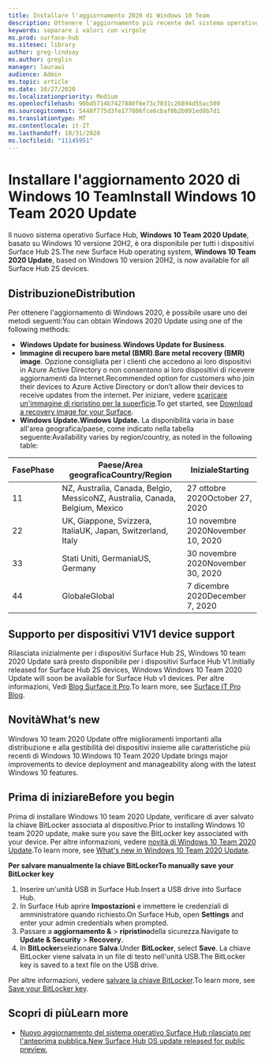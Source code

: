 ```yaml
---
title: Installare l'aggiornamento 2020 di Windows 10 Team
description: Ottenere l'aggiornamento più recente del sistema operativo Surface Hub, Windows 10 team 2020 Update.
keywords: separare i valori con virgole
ms.prod: surface-hub
ms.sitesec: library
author: greg-lindsay
ms.author: greglin
manager: laurawi
audience: Admin
ms.topic: article
ms.date: 10/27/2020
ms.localizationpriority: Medium
ms.openlocfilehash: 90bd5714b7427880f6e73c7031c26894d55ac500
ms.sourcegitcommit: 5448f775d3fe177806fce6cbaf0b2b091ed8b7d1
ms.translationtype: MT
ms.contentlocale: it-IT
ms.lasthandoff: 10/31/2020
ms.locfileid: "11145951"
---
```

# <span data-ttu-id="80f00-104">Installare l'aggiornamento 2020 di Windows 10 Team</span><span class="sxs-lookup"><span data-stu-id="80f00-104">Install Windows 10 Team 2020 Update</span></span> 

<span data-ttu-id="80f00-105">Il nuovo sistema operativo Surface Hub, **Windows 10 Team 2020 Update**, basato su Windows 10 versione 20H2, è ora disponibile per tutti i dispositivi Surface Hub 2S.</span><span class="sxs-lookup"><span data-stu-id="80f00-105">The new Surface Hub operating system, **Windows 10 Team 2020 Update**, based on Windows 10 version 20H2, is now available for all Surface Hub 2S devices.</span></span>  

## <span data-ttu-id="80f00-106">Distribuzione</span><span class="sxs-lookup"><span data-stu-id="80f00-106">Distribution</span></span>

<span data-ttu-id="80f00-107">Per ottenere l'aggiornamento di Windows 2020, è possibile usare uno dei metodi seguenti:</span><span class="sxs-lookup"><span data-stu-id="80f00-107">You can obtain Windows 2020 Update using one of the following methods:</span></span>

- <span data-ttu-id="80f00-108">**Windows Update for business**.</span><span class="sxs-lookup"><span data-stu-id="80f00-108">**Windows Update for Business**.</span></span>
- <span data-ttu-id="80f00-109">**Immagine di recupero bare metal (BMR)**.</span><span class="sxs-lookup"><span data-stu-id="80f00-109">**Bare metal recovery (BMR) image**.</span></span> <span data-ttu-id="80f00-110">Opzione consigliata per i clienti che accedono ai loro dispositivi in Azure Active Directory o non consentono ai loro dispositivi di ricevere aggiornamenti da Internet.</span><span class="sxs-lookup"><span data-stu-id="80f00-110">Recommended option for customers who join their devices to Azure Active Directory or don’t allow their devices to receive updates from the internet.</span></span> <span data-ttu-id="80f00-111">Per iniziare, vedere [scaricare un'immagine di ripristino per la superficie](https://support.microsoft.com/surfacerecoveryimage).</span><span class="sxs-lookup"><span data-stu-id="80f00-111">To get started, see [Download a recovery image for your Surface](https://support.microsoft.com/surfacerecoveryimage).</span></span>
- **<span data-ttu-id="80f00-112">Windows Update.</span><span class="sxs-lookup"><span data-stu-id="80f00-112">Windows Update.</span></span>** <span data-ttu-id="80f00-113">La disponibilità varia in base all'area geografica/paese, come indicato nella tabella seguente:</span><span class="sxs-lookup"><span data-stu-id="80f00-113">Availability varies by region/country, as noted in the following table:</span></span>

| <span data-ttu-id="80f00-114">Fase</span><span class="sxs-lookup"><span data-stu-id="80f00-114">Phase</span></span> | <span data-ttu-id="80f00-115">Paese/Area geografica</span><span class="sxs-lookup"><span data-stu-id="80f00-115">Country/Region</span></span>                         | <span data-ttu-id="80f00-116">Iniziale</span><span class="sxs-lookup"><span data-stu-id="80f00-116">Starting</span></span>          |
| ----- | -------------------------------------- | ----------------- |
| <span data-ttu-id="80f00-117">1</span><span class="sxs-lookup"><span data-stu-id="80f00-117">1</span></span>     | <span data-ttu-id="80f00-118">NZ, Australia, Canada, Belgio, Messico</span><span class="sxs-lookup"><span data-stu-id="80f00-118">NZ, Australia, Canada, Belgium, Mexico</span></span> | <span data-ttu-id="80f00-119">27 ottobre 2020</span><span class="sxs-lookup"><span data-stu-id="80f00-119">October 27, 2020</span></span>  |
| <span data-ttu-id="80f00-120">2</span><span class="sxs-lookup"><span data-stu-id="80f00-120">2</span></span>     | <span data-ttu-id="80f00-121">UK, Giappone, Svizzera, Italia</span><span class="sxs-lookup"><span data-stu-id="80f00-121">UK, Japan, Switzerland, Italy</span></span>          | <span data-ttu-id="80f00-122">10 novembre 2020</span><span class="sxs-lookup"><span data-stu-id="80f00-122">November 10, 2020</span></span> |
| <span data-ttu-id="80f00-123">3</span><span class="sxs-lookup"><span data-stu-id="80f00-123">3</span></span>     | <span data-ttu-id="80f00-124">Stati Uniti, Germania</span><span class="sxs-lookup"><span data-stu-id="80f00-124">US, Germany</span></span>                            | <span data-ttu-id="80f00-125">30 novembre 2020</span><span class="sxs-lookup"><span data-stu-id="80f00-125">November 30, 2020</span></span> |
| <span data-ttu-id="80f00-126">4</span><span class="sxs-lookup"><span data-stu-id="80f00-126">4</span></span>     | <span data-ttu-id="80f00-127">Globale</span><span class="sxs-lookup"><span data-stu-id="80f00-127">Global</span></span>                                 | <span data-ttu-id="80f00-128">7 dicembre 2020</span><span class="sxs-lookup"><span data-stu-id="80f00-128">December 7, 2020</span></span>  |


## <span data-ttu-id="80f00-129">Supporto per dispositivi V1</span><span class="sxs-lookup"><span data-stu-id="80f00-129">V1 device support</span></span> 

<span data-ttu-id="80f00-130">Rilasciata inizialmente per i dispositivi Surface Hub 2S, Windows 10 team 2020 Update sarà presto disponibile per i dispositivi Surface Hub V1.</span><span class="sxs-lookup"><span data-stu-id="80f00-130">Initially released for Surface Hub 2S devices, Windows Windows 10 Team 2020 Update will soon be available for Surface Hub v1 devices.</span></span> <span data-ttu-id="80f00-131">Per altre informazioni, Vedi [Blog Surface it Pro](https://techcommunity.microsoft.com/t5/surface-it-pro-blog/surface-hub-windows-10-team-2020-update-available-october-27/ba-p/1810739).</span><span class="sxs-lookup"><span data-stu-id="80f00-131">To learn more, see [Surface IT Pro Blog](https://techcommunity.microsoft.com/t5/surface-it-pro-blog/surface-hub-windows-10-team-2020-update-available-october-27/ba-p/1810739).</span></span>
 
## <span data-ttu-id="80f00-132">Novità</span><span class="sxs-lookup"><span data-stu-id="80f00-132">What’s new</span></span>

<span data-ttu-id="80f00-133">Windows 10 team 2020 Update offre miglioramenti importanti alla distribuzione e alla gestibilità dei dispositivi insieme alle caratteristiche più recenti di Windows 10.</span><span class="sxs-lookup"><span data-stu-id="80f00-133">Windows 10 Team 2020 Update brings major improvements to device deployment and manageability along with the latest Windows 10 features.</span></span> 
 
## <span data-ttu-id="80f00-134">Prima di iniziare</span><span class="sxs-lookup"><span data-stu-id="80f00-134">Before you begin</span></span>

<span data-ttu-id="80f00-135">Prima di installare Windows 10 team 2020 Update, verificare di aver salvato la chiave BitLocker associata al dispositivo.</span><span class="sxs-lookup"><span data-stu-id="80f00-135">Prior to installing Windows 10 team 2020 update, make sure you save the BitLocker key associated with your device.</span></span> <span data-ttu-id="80f00-136">Per altre informazioni, vedere [novità di Windows 10 Team 2020 Update](surface-hub-2020-update-whats-new.md).</span><span class="sxs-lookup"><span data-stu-id="80f00-136">To learn more, see [What's new in Windows 10 Team 2020 Update](surface-hub-2020-update-whats-new.md).</span></span>

**<span data-ttu-id="80f00-137">Per salvare manualmente la chiave BitLocker</span><span class="sxs-lookup"><span data-stu-id="80f00-137">To manually save your BitLocker key</span></span>**

1. <span data-ttu-id="80f00-138">Inserire un'unità USB in Surface Hub.</span><span class="sxs-lookup"><span data-stu-id="80f00-138">Insert a USB drive into Surface Hub.</span></span>
2. <span data-ttu-id="80f00-139">In Surface Hub aprire **Impostazioni** e immettere le credenziali di amministratore quando richiesto.</span><span class="sxs-lookup"><span data-stu-id="80f00-139">On Surface Hub, open **Settings** and enter your admin credentials when prompted.</span></span>
3. <span data-ttu-id="80f00-140">Passare a **aggiornamento &**  >  **ripristino**della sicurezza.</span><span class="sxs-lookup"><span data-stu-id="80f00-140">Navigate to **Update & Security** > **Recovery**.</span></span>
4. <span data-ttu-id="80f00-141">In **BitLocker**selezionare **Salva**.</span><span class="sxs-lookup"><span data-stu-id="80f00-141">Under **BitLocker**, select **Save**.</span></span> <span data-ttu-id="80f00-142">La chiave BitLocker viene salvata in un file di testo nell'unità USB.</span><span class="sxs-lookup"><span data-stu-id="80f00-142">The BitLocker key is saved to a text file on the USB drive.</span></span>

<span data-ttu-id="80f00-143">Per altre informazioni, vedere [salvare la chiave BitLocker](save-bitlocker-key-surface-hub.md).</span><span class="sxs-lookup"><span data-stu-id="80f00-143">To learn more, see [Save your BitLocker key](save-bitlocker-key-surface-hub.md).</span></span>


## <span data-ttu-id="80f00-144">Scopri di più</span><span class="sxs-lookup"><span data-stu-id="80f00-144">Learn more</span></span>


- [<span data-ttu-id="80f00-145">Nuovo aggiornamento del sistema operativo Surface Hub rilasciato per l'anteprima pubblica.</span><span class="sxs-lookup"><span data-stu-id="80f00-145">New Surface Hub OS update released for public preview.</span></span>](https://techcommunity.microsoft.com/t5/surface-it-pro-blog/new-surface-hub-os-update-released-for-public-preview/ba-p/1534823)

